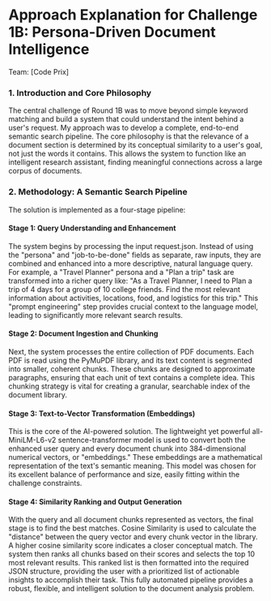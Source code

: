 # Approach Explanation for Challenge 1B: Persona-Driven Document Intelligence
Team: [Code Prix]

### 1. Introduction and Core Philosophy
The central challenge of Round 1B was to move beyond simple keyword matching and build a system that could understand the intent behind a user's request. My approach was to develop a complete, end-to-end semantic search pipeline. The core philosophy is that the relevance of a document section is determined by its conceptual similarity to a user's goal, not just the words it contains. This allows the system to function like an intelligent research assistant, finding meaningful connections across a large corpus of documents.

### 2. Methodology: A Semantic Search Pipeline
The solution is implemented as a four-stage pipeline:

#### Stage 1: Query Understanding and Enhancement
The system begins by processing the input request.json. Instead of using the "persona" and "job-to-be-done" fields as separate, raw inputs, they are combined and enhanced into a more descriptive, natural language query. For example, a "Travel Planner" persona and a "Plan a trip" task are transformed into a richer query like: "As a Travel Planner, I need to Plan a trip of 4 days for a group of 10 college friends. Find the most relevant information about activities, locations, food, and logistics for this trip." This "prompt engineering" step provides crucial context to the language model, leading to significantly more relevant search results.

#### Stage 2: Document Ingestion and Chunking
Next, the system processes the entire collection of PDF documents. Each PDF is read using the PyMuPDF library, and its text content is segmented into smaller, coherent chunks. These chunks are designed to approximate paragraphs, ensuring that each unit of text contains a complete idea. This chunking strategy is vital for creating a granular, searchable index of the document library.

#### Stage 3: Text-to-Vector Transformation (Embeddings)
This is the core of the AI-powered solution. The lightweight yet powerful all-MiniLM-L6-v2 sentence-transformer model is used to convert both the enhanced user query and every document chunk into 384-dimensional numerical vectors, or "embeddings." These embeddings are a mathematical representation of the text's semantic meaning. This model was chosen for its excellent balance of performance and size, easily fitting within the challenge constraints.

#### Stage 4: Similarity Ranking and Output Generation
With the query and all document chunks represented as vectors, the final stage is to find the best matches. Cosine Similarity is used to calculate the "distance" between the query vector and every chunk vector in the library. A higher cosine similarity score indicates a closer conceptual match. The system then ranks all chunks based on their scores and selects the top 10 most relevant results. This ranked list is then formatted into the required JSON structure, providing the user with a prioritized list of actionable insights to accomplish their task. This fully automated pipeline provides a robust, flexible, and intelligent solution to the document analysis problem.